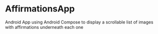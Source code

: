 # AffirmationsApp
Android App using Android Compose to display a scrollable list of images with affirmations underneath each one
